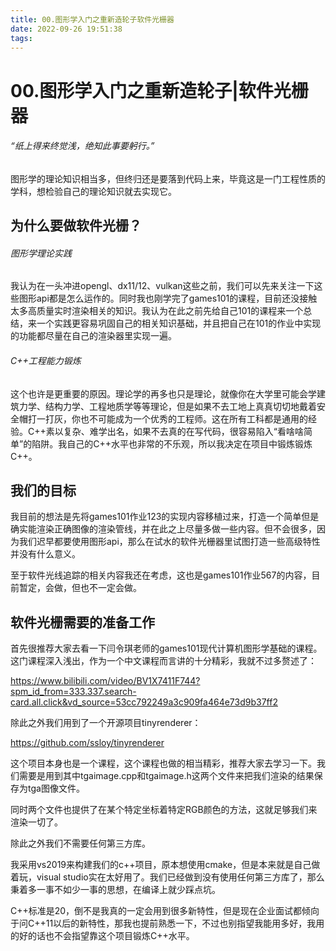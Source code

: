 ```yaml
---
title: 00.图形学入门之重新造轮子软件光栅器
date: 2022-09-26 19:51:38
tags:
---
```

# 00.图形学入门之重新造轮子|软件光栅器

###### “纸上得来终觉浅，绝知此事要躬行。”

图形学的理论知识相当多，但终归还是要落到代码上来，毕竟这是一门工程性质的学科，想检验自己的理论知识就去实现它。

## 为什么要做软件光栅？

###### 图形学理论实践

我认为在一头冲进opengl、dx11/12、vulkan这些之前，我们可以先来关注一下这些图形api都是怎么运作的。同时我也刚学完了games101的课程，目前还没接触太多高质量实时渲染相关的知识。我认为在此之前先给自己101的课程来一个总结，来一个实践更容易巩固自己的相关知识基础，并且把自己在101的作业中实现的功能都尽量在自己的渲染器里实现一遍。

###### C++工程能力锻炼

这个也许是更重要的原因。理论学的再多也只是理论，就像你在大学里可能会学建筑力学、结构力学、工程地质学等等理论，但是如果不去工地上真真切切地戴着安全帽打一打灰，你也不可能成为一个优秀的工程师。这在所有工科都是通用的经验。C++素以复杂、难学出名，如果不去真的在写代码，很容易陷入“看啥啥简单”的陷阱。我自己的C++水平也非常的不乐观，所以我决定在项目中锻炼锻炼C++。

## 我们的目标

我目前的想法是先将games101作业123的实现内容移植过来，打造一个简单但是确实能渲染正确图像的渲染管线，并在此之上尽量多做一些内容。但不会很多，因为我们迟早都要使用图形api，那么在试水的软件光栅器里试图打造一些高级特性并没有什么意义。

至于软件光线追踪的相关内容我还在考虑，这也是games101作业567的内容，目前暂定，会做，但也不一定会做。

## 软件光栅需要的准备工作

首先很推荐大家去看一下闫令琪老师的games101现代计算机图形学基础的课程。这门课程深入浅出，作为一个中文课程而言讲的十分精彩，我就不过多赘述了：

https://www.bilibili.com/video/BV1X7411F744?spm_id_from=333.337.search-card.all.click&vd_source=53cc792249a3c909fa464e73d9b37ff2

除此之外我们用到了一个开源项目tinyrenderer：

https://github.com/ssloy/tinyrenderer

这个项目本身也是一个课程，这个课程也做的相当精彩，推荐大家去学习一下。我们需要是用到其中tgaimage.cpp和tgaimage.h这两个文件来把我们渲染的结果保存为tga图像文件。

同时两个文件也提供了在某个特定坐标着特定RGB颜色的方法，这就足够我们来渲染一切了。

除此之外我们不需要任何第三方库。

我采用vs2019来构建我们的c++项目，原本想使用cmake，但是本来就是自己做着玩，visual studio实在太好用了。我们已经做到没有使用任何第三方库了，那么秉着多一事不如少一事的思想，在编译上就少踩点坑。

C++标准是20，倒不是我真的一定会用到很多新特性，但是现在企业面试都倾向于问C++11以后的新特性，那我也提前熟悉一下，不过也别指望我能用多好，我用的好的话也不会指望靠这个项目锻炼C++水平。
